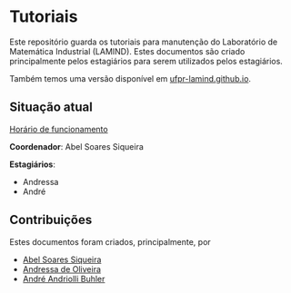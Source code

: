 # Tutoriais

Este repositório guarda os tutoriais para manutenção do
Laboratório de Matemática Industrial (LAMIND).
Estes documentos são criado principalmente pelos estagiários
para serem utilizados pelos estagiários.

Também temos uma versão disponível em
[ufpr-lamind.github.io](http://ufpr-lamind.github.io).

## Situação atual

[Horário de funcionamento](horario.md)

**Coordenador**: Abel Soares Siqueira

**Estagiários**:
  - Andressa
  - André

## Contribuições

Estes documentos foram criados, principalmente, por
  - [Abel Soares Siqueira](http://github.com/abelsiqueira)
  - [Andressa de Oliveira](http://github.com/andryolivei)
  - [André Andriolli Buhler](http://github.com/andrebuhler)
